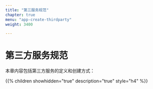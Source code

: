 ```yaml
---
title: "第三服务规范"
chapter: true
menu: "app-create-thirdparty"
weight: 3400

---
```


# 第三方服务规范

本章内容包括第三方服务的定义和创建方式：

{{% children showhidden="true" description="true" style="h4"  %}}